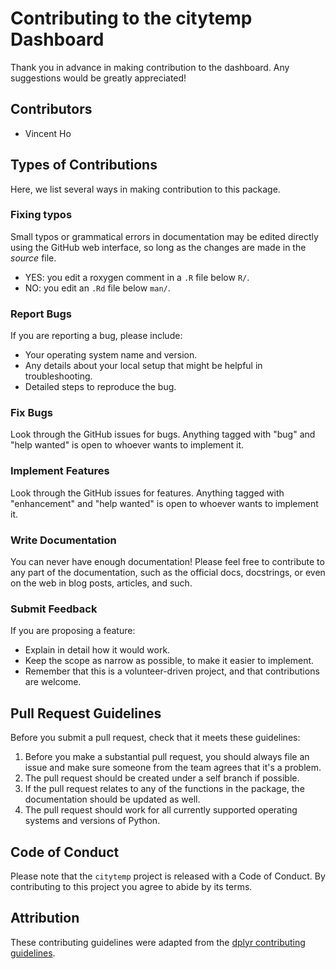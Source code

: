 # Contributing to the citytemp Dashboard

Thank you in advance in making contribution to the dashboard. Any suggestions would be greatly appreciated!

## Contributors

* Vincent Ho  

## Types of Contributions

Here, we list several ways in making contribution to this package.

### Fixing typos

Small typos or grammatical errors in documentation may be edited directly using
the GitHub web interface, so long as the changes are made in the _source_ file.

*  YES: you edit a roxygen comment in a `.R` file below `R/`.
*  NO: you edit an `.Rd` file below `man/`.

### Report Bugs

If you are reporting a bug, please include:

* Your operating system name and version.
* Any details about your local setup that might be helpful in troubleshooting.
* Detailed steps to reproduce the bug.

### Fix Bugs

Look through the GitHub issues for bugs. Anything tagged with "bug" and "help
wanted" is open to whoever wants to implement it.

### Implement Features

Look through the GitHub issues for features. Anything tagged with "enhancement"
and "help wanted" is open to whoever wants to implement it.

### Write Documentation

You can never have enough documentation! Please feel free to contribute to any
part of the documentation, such as the official docs, docstrings, or even
on the web in blog posts, articles, and such.

### Submit Feedback

If you are proposing a feature:

* Explain in detail how it would work.
* Keep the scope as narrow as possible, to make it easier to implement.
* Remember that this is a volunteer-driven project, and that contributions
  are welcome.

## Pull Request Guidelines

Before you submit a pull request, check that it meets these guidelines:

1. Before you make a substantial pull request, you should always file an issue and
   make sure someone from the team agrees that it's a problem.
2. The pull request should be created under a self branch if possible.
3. If the pull request relates to any of the functions in the package, the documentation should be updated as well.
4. The pull request should work for all currently supported operating systems and versions of Python.

## Code of Conduct

Please note that the `citytemp` project is released with a
Code of Conduct. By contributing to this project you agree to abide by its terms.

## Attribution
These contributing guidelines were adapted from the [dplyr contributing guidelines](https://github.com/tidyverse/dplyr/blob/master/.github/CONTRIBUTING.md).
